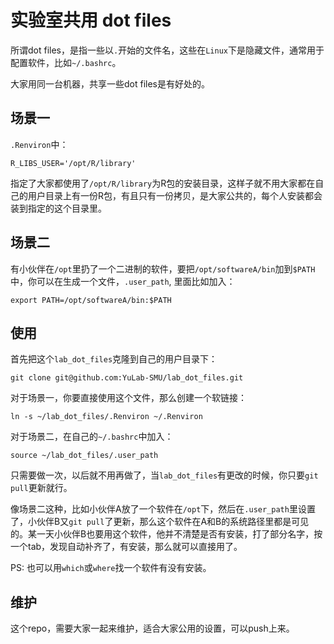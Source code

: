 # 实验室共用 dot files

所谓dot files，是指一些以`.`开始的文件名，这些在`Linux`下是隐藏文件，通常用于配置软件，比如`~/.bashrc`。

大家用同一台机器，共享一些dot files是有好处的。

## 场景一

`.Renviron`中：

```
R_LIBS_USER='/opt/R/library'
```

指定了大家都使用了`/opt/R/library`为R包的安装目录，这样子就不用大家都在自己的用户目录上有一份R包，有且只有一份拷贝，是大家公共的，每个人安装都会装到指定的这个目录里。


## 场景二

有小伙伴在`/opt`里扔了一个二进制的软件，要把`/opt/softwareA/bin`加到`$PATH`中，你可以在生成一个文件，`.user_path`, 里面比如加入：

```
export PATH=/opt/softwareA/bin:$PATH
```

## 使用

首先把这个`lab_dot_files`克隆到自己的用户目录下：

```
git clone git@github.com:YuLab-SMU/lab_dot_files.git
```

对于场景一，你要直接使用这个文件，那么创建一个软链接：

```
ln -s ~/lab_dot_files/.Renviron ~/.Renviron
```

对于场景二，在自己的`~/.bashrc`中加入：

```
source ~/lab_dot_files/.user_path
```


只需要做一次，以后就不用再做了，当`lab_dot_files`有更改的时候，你只要`git pull`更新就行。

像场景二这种，比如小伙伴A放了一个软件在`/opt`下，然后在`.user_path`里设置了，小伙伴B又`git pull`了更新，那么这个软件在A和B的系统路径里都是可见的。某一天小伙伴B也要用这个软件，他并不清楚是否有安装，打了部分名字，按一个tab，发现自动补齐了，有安装，那么就可以直接用了。

PS: 也可以用`which`或`where`找一个软件有没有安装。

## 维护

这个repo，需要大家一起来维护，适合大家公用的设置，可以push上来。

